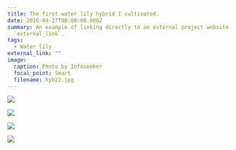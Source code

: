 ```yaml
---
title: The first water lily hybrid I cultivated.
date: 2016-04-27T00:00:00.000Z
summary: An example of linking directly to an external project website using
  `external_link`.
tags:
  - Water lily
external_link: ""
image:
  caption: Photo by Infoseeker
  focal_point: Smart
  filename: hyb22.jpg
---
```

![](hyb1.jpg)

![](hyb2.jpg)

![](hyb3.jpg)

![](mmexport1692337331760.jpg)
